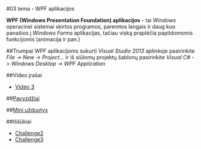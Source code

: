 ﻿#03 tema - WPF aplikacijos

**WPF (Windows Presentation Foundation) aplikacijos** - tai *Windows* operacinei sistemai skirtos programos, paremtos langais ir daug kuo panašios į *Windows Forms* aplikacijas, tačiau viską praplėčia papildomomis funkcijomis (animacija ir pan.)

##Trumpai
WPF aplikacijoms sukurti *Visual Studio 2013* aplinkoje pasirinkite *File -> New -> Project...* ir iš siūlomų projektų šablonų pasirinkite *Visual C# -> Windows Desktop -> WPF Application*

##Video įrašai
- [Video 3](https://github.com/niku-live/jpvs2015/blob/master/VIDEO.md#video-3)

##[Pavyzdžiai](https://github.com/niku-live/jpvs2015/tree/master/03%20tema%20-%20Desktop%20-%20WPF%20Applications/Examples)

##[Mini užduotys](https://github.com/niku-live/jpvs2015/tree/master/03%20tema%20-%20Desktop%20-%20WPF%20Applications/Mini%20Problems)

##Iššūkiai
- [Challenge2](https://github.com/niku-live/jpvs2015/blob/master/CHALLANGES.md#challange2)
- [Challenge3](https://github.com/niku-live/jpvs2015/blob/master/CHALLANGES.md#challange3)


